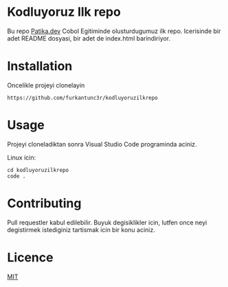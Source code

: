 # Kodluyoruz Ilk repo

Bu repo [Patika.dev](https://kodluyoruz.org/) Cobol Egitiminde olusturdugumuz ilk repo. Icerisinde bir adet README dosyasi, bir adet de index.html barindiriyor.

# Installation

Oncelikle projeyi clonelayin

```https://github.com/furkantunc3r/kodluyoruzilkrepo```

# Usage

Projeyi cloneladiktan sonra Visual Studio Code programinda aciniz.

Linux icin:

```
cd kodluyoruzilkrepo
code .
```

# Contributing

Pull requestler kabul edilebilir. Buyuk degisiklikler icin, lutfen once neyi degistirmek istediginiz tartismak icin bir konu aciniz.

# Licence

[MIT](https://opensource.org/license/mit/)
